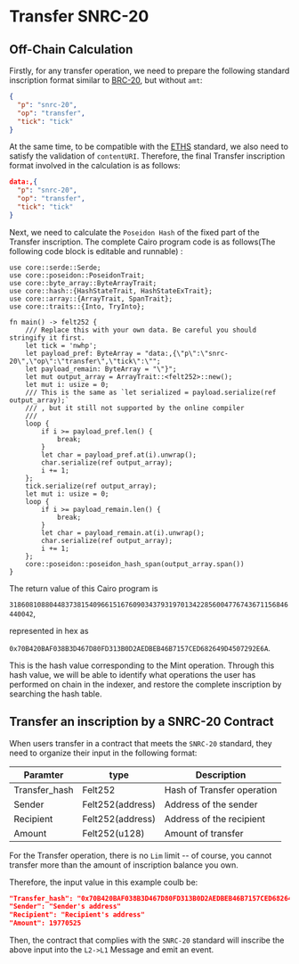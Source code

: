 # Transfer SNRC-20

## Off-Chain Calculation
Firstly, for any transfer operation, we need to prepare the following standard inscription format similar to [BRC-20](https://domo-2.gitbook.io/brc-20-experiment/), but without `amt`:
```json
{ 
  "p": "snrc-20",
  "op": "transfer",
  "tick": "tick"
}
```

At the same time, to be compatible with the [ETHS](https://docs.ethscriptions.com/overview/protocol-specification#how-to-validate-a-datauri) standard, we also need to satisfy the validation of `contentURI`. Therefore, the final Transfer inscription format involved in the calculation is as follows:
```json
data:,{ 
  "p": "snrc-20",
  "op": "transfer",
  "tick": "tick"
}
```

Next, we need to calculate the `Poseidon Hash` of the fixed part of the Transfer inscription. The complete Cairo program code is as follows(The following code block is editable and runnable) :

```rust,editable
use core::serde::Serde;
use core::poseidon::PoseidonTrait;
use core::byte_array::ByteArrayTrait;
use core::hash::{HashStateTrait, HashStateExTrait};
use core::array::{ArrayTrait, SpanTrait};
use core::traits::{Into, TryInto};

fn main() -> felt252 {
    /// Replace this with your own data. Be careful you should stringify it first.
    let tick = 'nwhp';
    let payload_pref: ByteArray = "data:,{\"p\":\"snrc-20\",\"op\":\"transfer\",\"tick\":\"";
    let payload_remain: ByteArray = "\"}";
    let mut output_array = ArrayTrait::<felt252>::new();
    let mut i: usize = 0;
    /// This is the same as `let serialized = payload.serialize(ref output_array);`
    /// , but it still not supported by the online compiler
    ///
    loop {
        if i >= payload_pref.len() {
            break;
        }
        let char = payload_pref.at(i).unwrap();
        char.serialize(ref output_array);
        i += 1;
    };
    tick.serialize(ref output_array);
    let mut i: usize = 0;
    loop {
        if i >= payload_remain.len() {
            break;
        }
        let char = payload_remain.at(i).unwrap();
        char.serialize(ref output_array);
        i += 1;
    };
    core::poseidon::poseidon_hash_span(output_array.span())
}

```

The return value of this Cairo program is 

`3186081088044837381540966151676090343793197013422856004776743671156846440042`, 

represented in hex as 

`0x70B420BAF038B3D467D80FD313B0D2AEDBEB46B7157CED682649D4507292E6A`.

This is the hash value corresponding to the Mint operation. 
Through this hash value, we will be able to identify what operations the user has performed on chain in the indexer, and restore the complete inscription by searching the hash table.

## Transfer an inscription by a SNRC-20 Contract

When users transfer in a contract that meets the `SNRC-20` standard, they need to organize their input in the following format:

|  Paramter   | type  | Description |  
|  ----  | ----  | ----  |
| Transfer_hash  | Felt252 | Hash of Transfer operation |
| Sender  | Felt252(address) | Address of the sender |
| Recipient  | Felt252(address) | Address of the recipient |
| Amount | Felt252(u128) | Amount of transfer  |

For the Transfer operation, there is no `Lim` limit -- of course, you cannot transfer more than the amount of inscription balance you own.

Therefore, the input value in this example coulb be:
```json
"Transfer_hash": "0x70B420BAF038B3D467D80FD313B0D2AEDBEB46B7157CED682649D4507292E6A"
"Sender": "Sender's address"
"Recipient": "Recipient's address"
"Amount": 19770525
```

Then, the contract that complies with the `SNRC-20` standard will inscribe the above input into the `L2->L1` Message and emit an event.